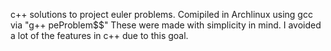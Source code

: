 c++ solutions to project euler problems.
Comipiled in Archlinux using gcc via "g++ peProblem$$"
These were made with simplicity in mind.  I avoided a lot of the features in c++ due to this goal.
